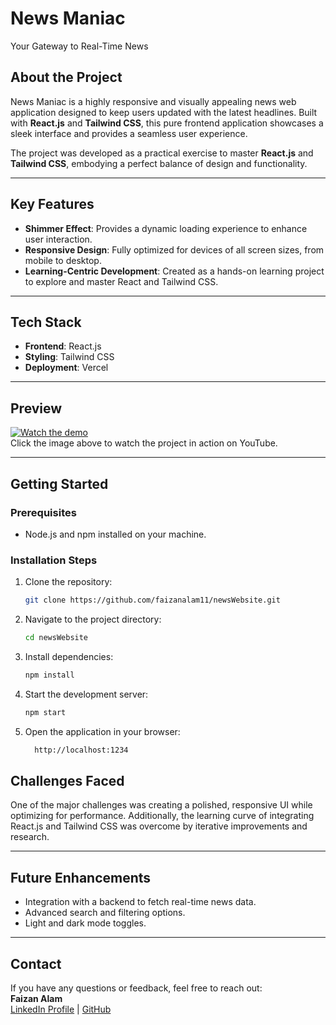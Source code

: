 # **News Maniac**  
Your Gateway to Real-Time News  

## **About the Project**  
News Maniac is a highly responsive and visually appealing news web application designed to keep users updated with the latest headlines. Built with **React.js** and **Tailwind CSS**, this pure frontend application showcases a sleek interface and provides a seamless user experience.  

The project was developed as a practical exercise to master **React.js** and **Tailwind CSS**, embodying a perfect balance of design and functionality.  

---

## **Key Features**  
- **Shimmer Effect**: Provides a dynamic loading experience to enhance user interaction.  
- **Responsive Design**: Fully optimized for devices of all screen sizes, from mobile to desktop.  
- **Learning-Centric Development**: Created as a hands-on learning project to explore and master React and Tailwind CSS.  

---

## **Tech Stack**  
- **Frontend**: React.js  
- **Styling**: Tailwind CSS  
- **Deployment**: Vercel  

---

## **Preview**  
[![Watch the demo](https://img.youtube.com/vi/MvMYbvo-mUQ/0.jpg)](https://youtu.be/MvMYbvo-mUQ)  
Click the image above to watch the project in action on YouTube.  

---

## **Getting Started**  

### **Prerequisites**  
- Node.js and npm installed on your machine.  

### **Installation Steps**  
1. Clone the repository:  
   ```bash
   git clone https://github.com/faizanalam11/newsWebsite.git
2. Navigate to the project directory:
   ```bash
   cd newsWebsite
3. Install dependencies:
   ```bash
   npm install
4. Start the development server:
   ```bash
   npm start
5. Open the application in your browser:
   ```bash
     http://localhost:1234
     ```
## **Challenges Faced**  
One of the major challenges was creating a polished, responsive UI while optimizing for performance. Additionally, the learning curve of integrating React.js and Tailwind CSS was overcome by iterative improvements and research.

---

## **Future Enhancements**  
- Integration with a backend to fetch real-time news data.  
- Advanced search and filtering options.  
- Light and dark mode toggles.  

---

## **Contact**  
If you have any questions or feedback, feel free to reach out:  
**Faizan Alam**  
[LinkedIn Profile](https://www.linkedin.com/in/faizanalam123/) | [GitHub](https://github.com/faizanalam11)  
